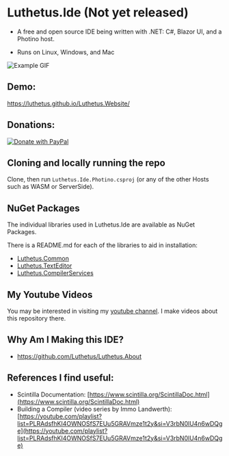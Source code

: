 # Luthetus.Ide (Not yet released)
- A free and open source IDE being written with .NET: C#, Blazor UI, and a Photino host.

- Runs on Linux, Windows, and Mac

![Example GIF](./Luthetus.Ide/Images/Gifs/ide0.3.0.gif)

## Demo:
https://luthetus.github.io/Luthetus.Website/

## Donations:
[![Donate with PayPal](https://raw.githubusercontent.com/Luthetus/paypal-donate-button_Fork/master/paypal-donate-button.png)](https://www.paypal.com/cgi-bin/webscr?cmd=_s-xclick&hosted_button_id=RCG8QN3KL623Y)

## Cloning and locally running the repo
Clone, then run `Luthetus.Ide.Photino.csproj` (or any of the other Hosts such as WASM or ServerSide).

## NuGet Packages
The individual libraries used in Luthetus.Ide are available as NuGet Packages.

There is a README.md for each of the libraries to aid in installation:

-  [Luthetus.Common](./Luthetus.Common/README.md)
- [Luthetus.TextEditor](./Luthetus.TextEditor/README.md)
- [Luthetus.CompilerServices](./Luthetus.CompilerServices/README.md)

## My Youtube Videos
You may be interested in visiting my [youtube channel](https://www.youtube.com/channel/UCzhWhqYVP40as1MFUesQM9w). I make videos about this repository there.

## Why Am I Making this IDE?
- https://github.com/Luthetus/Luthetus.About

## References I find useful:
  - Scintilla Documentation: [https://www.scintilla.org/ScintillaDoc.html](https://www.scintilla.org/ScintillaDoc.html)
  - Building a Compiler (video series by Immo Landwerth): [https://youtube.com/playlist?list=PLRAdsfhKI4OWNOSfS7EUu5GRAVmze1t2y&si=V3rbN0lU4n6wDQge](https://youtube.com/playlist?list=PLRAdsfhKI4OWNOSfS7EUu5GRAVmze1t2y&si=V3rbN0lU4n6wDQge)
